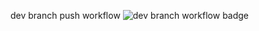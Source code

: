 dev branch push workflow
![dev branch workflow badge](https://github.com/oirom/rust_api/actions/workflows/main.yml/badge.svg?branch=dev)
